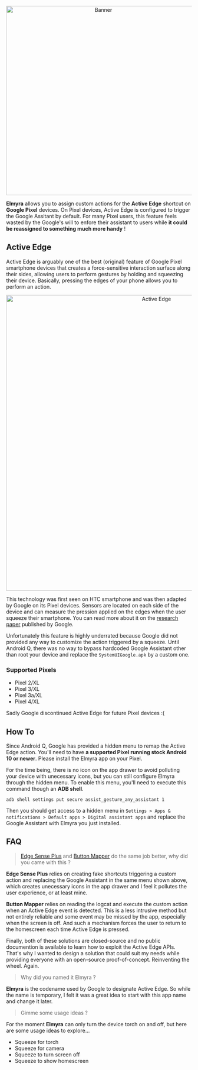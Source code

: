 <p align="center"><img width="512" src="https://user-images.githubusercontent.com/2095991/103446942-5f68d800-4c85-11eb-945f-f82cd6e150e0.png" alt="Banner"></p>

**Elmyra** allows you to assign custom actions for the **Active Edge** shortcut on **Google Pixel** devices. On Pixel devices, Active Edge is configured to trigger the Google Assitant by default. For many Pixel users, this feature feels wasted by the Google's will to enfore their assistant to users while **it could be reassigned to something much more handy** !

## Active Edge

Active Edge is arguably one of the best (original) feature of Google Pixel smartphone devices that creates a force-sensitive interaction surface along their sides, allowing users to perform gestures by holding and squeezing their device. Basically, pressing the edges of your phone allows you to perform an action.

<p align="center"><img width="800" alt="Active Edge" src="https://user-images.githubusercontent.com/2095991/103447559-23d20c00-4c8d-11eb-8d9c-1f23cabc0d85.png">
</p>

This technology was first seen on HTC smartphone and was then adapted by Google on its Pixel devices. Sensors are located on each side of the device and can measure the pression applied on the edges when the user squeeze their smartphone. You can read more about it on the [research paper](https://dl.acm.org/doi/pdf/10.1145/3290605.3300504) published by Google.

Unfortunately this feature is highly underrated because Google did not provided any way to customize the action triggered by a squeeze. Until Android Q, there was no way to bypass hardcoded Google Assistant other than root your device and replace the `SystemUIGoogle.apk` by a custom one.

### Supported Pixels

* Pixel 2/XL
* Pixel 3/XL
* Pixel 3a/XL
* Pixel 4/XL

Sadly Google discontinued Active Edge for future Pixel devices :(

## How To

Since Android Q, Google has provided a hidden menu to remap the Active Edge action. You'll need to have **a supported Pixel running stock Android 10 or newer**. 
Please install the Elmyra app on your Pixel. 

For the time being, there is no icon on the app drawer to avoid polluting your device with unecessary icons, but you can still configure Elmyra through the hidden menu. To enable this menu, you'll need to execute this command though an **ADB shell**.

```
adb shell settings put secure assist_gesture_any_assistant 1
```
Then you should get access to a hidden menu in `Settings > Apps & notifications > Default apps > Digital assistant apps` and replace the Google Assistant with Elmyra you just installed.

## FAQ

> [Edge Sense Plus](https://play.google.com/store/apps/details?id=eu.duong.edgesenseplus) and [Button Mapper](https://play.google.com/store/apps/details?id=flar2.homebutton) do the same job better, why did you came with this ?

**Edge Sense Plus** relies on creating fake shortcuts triggering a custom action and replacing the Google Assistant in the same menu shown above, which creates unecessary icons in the app drawer and I feel it pollutes the user experience, or at least mine.

**Button Mapper** relies on reading the logcat and execute the custom action when an Active Edge event is detected. This is a less intrusive method but not entirely reliable and some event may be missed by the app, especially when the screen is off. And such a mechanism forces the user to return to the homescreen each time Active Edge is pressed.

Finally, both of these solutions are closed-source and no public documention is available to learn how to exploit the Active Edge APIs. That's why I wanted to design a solution that could suit my needs while providing everyone with an open-source proof-of-concept. Reinventing the wheel. Again.

> Why did you named it Elmyra ?

**Elmyra** is the codename used by Google to designate Active Edge. So while the name is temporary, I felt it was a great idea to start with this app name and change it later.

> Gimme some usage ideas ?

For the moment **Elmyra** can only turn the device torch on and off, but here are some usage ideas to explore...

* Squeeze for torch
* Squeeze for camera
* Squeeze to turn screen off
* Squeeze to show homescreen
